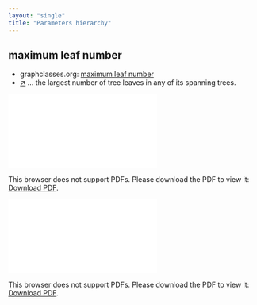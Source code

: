 ```yaml
---
layout: "single"
title: "Parameters hierarchy"
---
```

<!--this is a generated file-->

## maximum leaf number
* graphclasses.org: [maximum leaf number](https://www.graphclasses.org/classes/par_22.html)
* [↗](https://mathworld.wolfram.com/MaximumLeafNumber.html) ... the largest number of tree leaves in any of its spanning trees.

<object data="../local_BN92vX.pdf" type="application/pdf" width="100%" height="480px"><embed src="../local_BN92vX.pdf"><p>This browser does not support PDFs. Please download the PDF to view it: <a href="../local_BN92vX.pdf">Download PDF</a>.</p></embed></object>


<object data="../BN92vX.pdf" type="application/pdf" width="100%" height="480px"><embed src="../BN92vX.pdf"><p>This browser does not support PDFs. Please download the PDF to view it: <a href="../BN92vX.pdf">Download PDF</a>.</p></embed></object>

